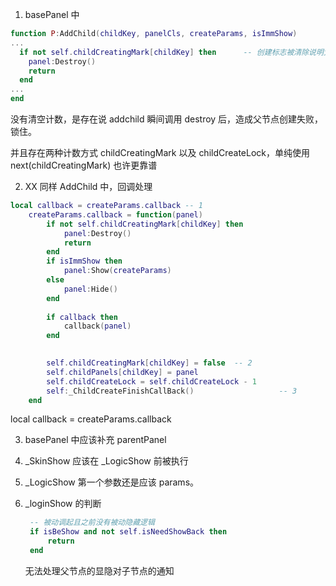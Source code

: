 1. basePanel 中

```lua
function P:AddChild(childKey, panelCls, createParams, isImmShow)
...
  if not self.childCreatingMark[childKey] then		-- 创建标志被清除说明父节点调用了销毁
    panel:Destroy()
    return
  end
...
end
```

没有清空计数，是存在说 addchild 瞬间调用 destroy 后，造成父节点创建失败，锁住。

并且存在两种计数方式 childCreatingMark 以及 childCreateLock，单纯使用 next(childCreatingMark) 也许更靠谱



2. XX 同样 AddChild 中，回调处理

```lua
local callback = createParams.callback -- 1
	createParams.callback = function(panel)
		if not self.childCreatingMark[childKey] then
			panel:Destroy()
			return
		end
		if isImmShow then
			panel:Show(createParams)
		else
			panel:Hide()
		end
  
		if callback then
			callback(panel)
		end

 
		self.childCreatingMark[childKey] = false  -- 2 			
		self.childPanels[childKey] = panel     
		self.childCreateLock = self.childCreateLock - 1
		self:_ChildCreateFinishCallBack()					-- 3
	end
```



local callback = createParams.callback

3. basePanel 中应该补充 parentPanel

4. _SkinShow 应该在 _LogicShow 前被执行

5. _LogicShow 第一个参数还是应该 params。

6. _loginShow 的判断

   ```lua
   	-- 被动调起且之前没有被动隐藏逻辑
   	if isBeShow and not self.isNeedShowBack then
   		return
   	end
   ```

   无法处理父节点的显隐对子节点的通知